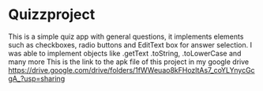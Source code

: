 # Quizzproject
This is a simple quiz app with general questions, it implements elements such as checkboxes, radio buttons and EditText box for
answer selection.
I was able to implement objects like .getText .toString, .toLowerCase and many more
This is the link to the apk file of this project in my google drive
https://drive.google.com/drive/folders/1fWWeuao8kFHozltAs7_coYLYnycGcgA_?usp=sharing
